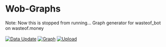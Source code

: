 # Wob-Graphs
Note: Now this is stopped from running...
Graph generator for wasteof_bot on wasteof.money
<br><br>
[![Data Update](https://github.com/Quantum-Codes/Wob-Graphs/actions/workflows/python-app.yml/badge.svg)](https://github.com/Quantum-Codes/Wob-Graphs/actions/workflows/python-app.yml)
[![Graph](https://github.com/Quantum-Codes/Wob-Graphs/actions/workflows/grapher.yml/badge.svg)](https://github.com/Quantum-Codes/Wob-Graphs/actions/workflows/grapher.yml)
[![Upload](https://github.com/Quantum-Codes/Wob-Graphs/actions/workflows/uploader.yml/badge.svg)](https://github.com/Quantum-Codes/Wob-Graphs/actions/workflows/uploader.yml)
